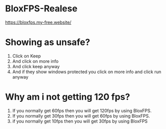 # BloxFPS-Realese
https://bloxfps.my-free.website/

# Showing as unsafe?
1. Click on Keep
2. And click on more info
3. And click keep anyway
4. And if they show windows protected you click on more info and click run anyway

# Why am i not getting 120 fps?
1. If you normally get 60fps then you will get 120fps by using BloxFPS.
2. If you normally get 30fps then you will get 60fps by using BloxFPS.
3. if you normally get 10fps then you will get 30fps by using BloxFPS
